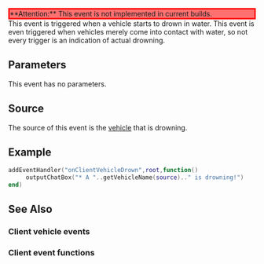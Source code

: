 <div style="background: #FF7070; border: 3px solid #FF0000;">
**Attention:** This event is not implemented in current builds.

</div>
This event is triggered when a vehicle starts to drown in water. This event is even triggered when vehicles merely come into contact with water, so not every trigger is an indication of actual drowning.

Parameters
----------

This event has no parameters.

Source
------

The source of this event is the [vehicle](/vehicle.md "wikilink") that is drowning.

Example
-------

``` lua
addEventHandler("onClientVehicleDrown",root,function()
     outputChatBox("* A "..getVehicleName(source).." is drowning!")
end)
```

See Also
--------

### Client vehicle events

### Client event functions
